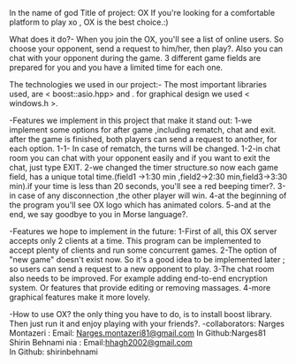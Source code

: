 In the name of god
Title of project: OX
If you're looking for a comfortable platform to play xo , OX is the best choice.:)

What does it do?-
When you join the OX, you'll see a list of online users. So choose your opponent, send a request to him/her, then play?. Also you can chat with your opponent during the game. 3 different  game fields are prepared for you and you have a limited time for each one.

The technologies we used in our project:-
The most important  libraries  used, are < boost::asio.hpp>  and  <thread>. for  graphical design we used < windows.h >. 

-Features we implement in this project that make it stand out:
1-we implement some options for after game ,including rematch, chat  and exit. after the game is finished, both players can send a request  to another, for each option. 
1-1- In case of rematch, the turns will be changed.
1-2-in chat room you can chat with your opponent easily and if you want to exit the chat, just type EXIT. 
2-we changed the timer structure.so now  each game field, has a unique total time.(field1 ->1:30 min ,field2->2:30 min,field3->3:30 min).if your time is  less than 20 seconds, you'll see a red beeping timer?.
3-in case of any disconnection ,the other player will win.
4-at the beginning of the program you'll see OX logo which has animated colors.
5-and at the end, we say goodbye to you in Morse language?. 

-Features we hope to implement in the future:
1-First of all, this OX server accepts only 2 clients at a time. This program can be implemented to accept plenty of clients and run some concurrent games.
2-The option of "new game" doesn't exist now. So it's a good idea to be implemented  later ; so users can send a request to a new opponent to play. 
3-The chat room also needs to be improved. For example adding  end-to-end encryption system. 
Or features that provide editing or removing  massages.
4-more graphical features  make it more lovely.

-How to use OX?
the only thing you have to do, is to install boost library. Then just run it and enjoy playing with your friends?. 
-collaborators:
Narges Montazeri :
          Email: Narges.montazeri81@gmail.com 
          In Github:Narges81      
Shirin Behnami nia : 
          Email:hhagh2002@gmail.com    
          In Github: shirinbehnami      


